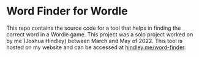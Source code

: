# Word Finder for Wordle

This repo contains the source code for a tool that helps in finding the correct word in a Wordle game.
This project was a solo project worked on by me (Joshua Hindley) between March and May of 2022.
This tool is hosted on my website and can be accessed at [hindley.me/word-finder](https://hindley.me/word-finder).
